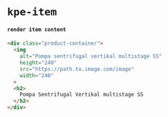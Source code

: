 # `kpe-item`

#### `render item content`

```html
<div class="product-container">
  <img
    alt="Pompa sentrifugal vertikal multistage SS"
    height="240"
    src="https://path.to.image.com/image"
    width="240"
  >
  <h2>
    Pompa Sentrifugal Vertikal multistage SS
  </h2>
</div>

```

